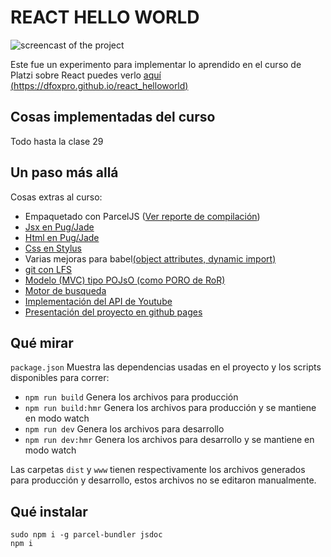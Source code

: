 # REACT HELLO WORLD

![screencast of the project](https://github.com/DFOXpro/react_helloworld/blob/master/docs/Peek-08-02-2019%2020-54.apng?raw=true)

Este fue un experimento para implementar lo aprendido en el curso de Platzi sobre React
puedes verlo [aquí (https://dfoxpro.github.io/react_helloworld)](https://dfoxpro.github.io/react_helloworld)

## Cosas implementadas del curso

Todo hasta la clase 29


## Un paso más allá

Cosas extras al curso:

* Empaquetado con ParcelJS ([Ver reporte de compilación](https://dfoxpro.github.io/react_helloworld/report.html))
* [Jsx en Pug/Jade](https://github.com/DFOXpro/react_helloworld/blob/master/src/app/views_components/index_layout.jsx)
* [Html en Pug/Jade](https://github.com/DFOXpro/react_helloworld/blob/master/src/app/entrypoints/index.pug)
* [Css en Stylus](https://github.com/DFOXpro/react_helloworld/blob/master/src/app/style/layer.styl)
* Varias mejoras para babel[(object attributes, dynamic import)](https://github.com/DFOXpro/react_helloworld/blob/master/.babelrc)
* [git con LFS](https://github.com/DFOXpro/react_helloworld/blob/master/dist/cover-inner.jpg)
* [Modelo (MVC) tipo POJsO (como PORO de RoR)](https://github.com/DFOXpro/react_helloworld/tree/master/src/app/models)
* [Motor de busqueda](https://github.com/DFOXpro/react_helloworld/blob/master/src/app/vendors/ZM_search_engine.js)
* [Implementación del API de Youtube](https://github.com/DFOXpro/react_helloworld/blob/master/src/app/vendors/youtube_bridge.js)
* [Presentación del proyecto en github pages](https://dfoxpro.github.io/react_helloworld)

## Qué mirar

`package.json` Muestra las dependencias usadas en el proyecto y los scripts disponibles para correr:
* `npm run build` Genera los archivos para producción
* `npm run build:hmr` Genera los archivos para producción y se mantiene en modo watch
* `npm run dev` Genera los archivos para desarrollo
* `npm run dev:hmr` Genera los archivos para desarrollo y se mantiene en modo watch

Las carpetas `dist` y `www` tienen respectivamente los archivos generados para producción y desarrollo, estos archivos no se editaron manualmente.

## Qué instalar

```
sudo npm i -g parcel-bundler jsdoc
npm i
```
